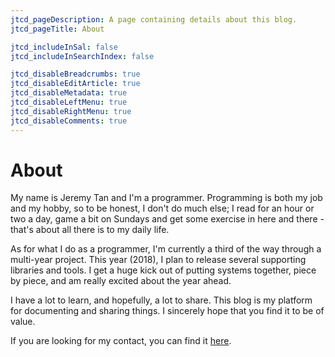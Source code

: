 ```yaml
---
jtcd_pageDescription: A page containing details about this blog.
jtcd_pageTitle: About

jtcd_includeInSal: false
jtcd_includeInSearchIndex: false

jtcd_disableBreadcrumbs: true
jtcd_disableEditArticle: true
jtcd_disableMetadata: true
jtcd_disableLeftMenu: true
jtcd_disableRightMenu: true
jtcd_disableComments: true
---
```


# About
My name is Jeremy Tan and I'm a programmer. Programming is both my job and my hobby, so to be honest, I don't do much else; I read for an hour or two a day, game a bit on Sundays and get some exercise in here and there -
that's about all there is to my daily life.

As for what I do as a programmer, I'm currently a third of the way through a multi-year project. This year (2018), I plan to release several supporting libraries and tools. I get a huge
kick out of putting systems together, piece by piece, and am really excited about the year ahead.

I have a lot to learn, and hopefully, a lot to share. This blog is my platform for documenting and sharing things. I sincerely hope that you find it to be of value.

If you are looking for my contact, you can find it [here](/contact.html). 



